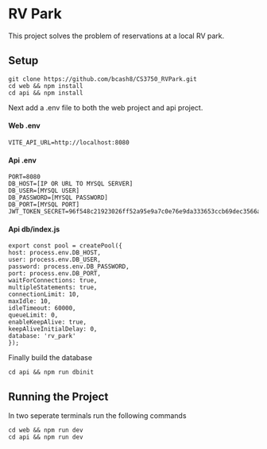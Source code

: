 # RV Park
This project solves the problem of reservations at a local RV park.

## Setup
    git clone https://github.com/bcash8/CS3750_RVPark.git
    cd web && npm install
    cd api && npm install

Next add a .env file to both the web project and api project.

#### Web .env
    VITE_API_URL=http://localhost:8080

#### Api .env
    PORT=8080
    DB_HOST=[IP OR URL TO MYSQL SERVER]
    DB_USER=[MYSQL USER]
    DB_PASSWORD=[MYSQL PASSWORD]
    DB_PORT=[MYSQL PORT]
    JWT_TOKEN_SECRET=96f548c21923026ff52a95e9a7c0e76e9da333653ccb69dec3566a56a7e4b8f7

#### Api db/index.js
    export const pool = createPool({
    host: process.env.DB_HOST,
    user: process.env.DB_USER,
    password: process.env.DB_PASSWORD,
    port: process.env.DB_PORT,
    waitForConnections: true,
    multipleStatements: true,
    connectionLimit: 10,
    maxIdle: 10,
    idleTimeout: 60000,
    queueLimit: 0,
    enableKeepAlive: true,
    keepAliveInitialDelay: 0,
    database: 'rv_park'
    });

Finally build the database

    cd api && npm run dbinit

## Running the Project
In two seperate terminals run the following commands

    cd web && npm run dev
    cd api && npm run dev
